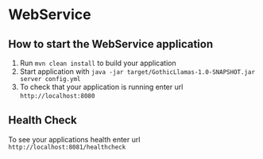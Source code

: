 # WebService

How to start the WebService application
---

1. Run `mvn clean install` to build your application
1. Start application with `java -jar target/GothicLlamas-1.0-SNAPSHOT.jar server config.yml`
1. To check that your application is running enter url `http://localhost:8080`

Health Check
---

To see your applications health enter url `http://localhost:8081/healthcheck`
